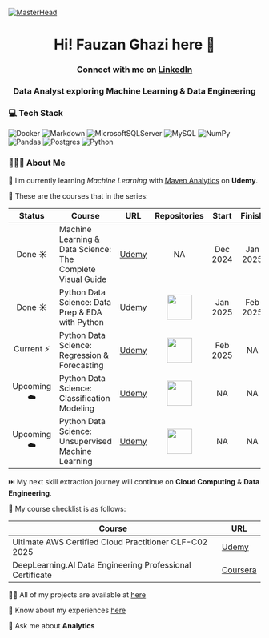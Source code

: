 [![MasterHead](https://nielseniq.com/wp-content/uploads/sites/4/2021/02/data-science-icon-animation-banner-clockwise-4.gif)](https://rishavchanda.io)

<h1 align="center">Hi! Fauzan Ghazi here 👋</h1>

<h3 align="center">Connect with me on <a href="https://www.linkedin.com/in/fauzan-ghazi/" target="_blank">LinkedIn</a></h3>

<h3 align="center">Data Analyst exploring Machine Learning & Data Engineering</h3>

### 💻 Tech Stack

![Docker](https://img.shields.io/badge/docker-%230db7ed.svg?style=flat&logo=docker&logoColor=white)
![Markdown](https://img.shields.io/badge/markdown-%23000000.svg?style=flat&logo=markdown&logoColor=white)
![MicrosoftSQLServer](https://img.shields.io/badge/Microsoft%20SQL%20Server-CC2927?style=flat&logo=microsoft%20sql%20server&logoColor=white) 
![MySQL](https://img.shields.io/badge/mysql-%2300000f.svg?style=flat&logo=mysql&logoColor=white)
![NumPy](https://img.shields.io/badge/numpy-%23013243.svg?style=flat&logo=numpy&logoColor=white)
![Pandas](https://img.shields.io/badge/pandas-%23150458.svg?style=flat&logo=pandas&logoColor=white)
![Postgres](https://img.shields.io/badge/postgres-%23316192.svg?style=flat&logo=postgresql&logoColor=white) 
![Python](https://img.shields.io/badge/python-3670A0?style=flat&logo=python&logoColor=ffdd54)

### 🧑🏽‍💻 About Me

🔭 I’m currently learning *Machine Learning* with [Maven Analytics](https://mavenanalytics.io/) on **Udemy**.

📂 These are the courses that in the series:

| Status|Course|URL|Repositories|Start|Finish|
|:-----------:|-----------|:-----------:|:-----------:|:-----------:|:-----------:|
| Done ☀️| Machine Learning & Data Science: The Complete Visual Guide|[Udemy](https://www.udemy.com/course/visual-guide-to-machine-learning)|NA|Dec 2024|Jan 2025|
| Done ☀️|Python Data Science: Data Prep & EDA with Python|[Udemy](https://www.udemy.com/course/data-science-in-python-data-prep-eda/)|<a href="https://github.com/fauzanghazi/data-prep-eda" target="_blank"><img height="50" src="https://raw.githubusercontent.com/marwin1991/profile-technology-icons/refs/heads/main/icons/github.png"></a>|Jan 2025|Feb 2025|
| Current ⚡|Python Data Science: Regression & Forecasting|[Udemy](https://www.udemy.com/course/data-science-in-python-regression)|<a href="https://github.com/fauzanghazi" target="_blank"><img height="50" src="https://raw.githubusercontent.com/marwin1991/profile-technology-icons/refs/heads/main/icons/github.png"></a>|Feb 2025|NA|
| Upcoming ☁️|Python Data Science: Classification Modeling|[Udemy](https://www.udemy.com/course/data-science-in-python-classification/)|<a href="https://github.com/fauzanghazi" target="_blank"><img height="50" src="https://raw.githubusercontent.com/marwin1991/profile-technology-icons/refs/heads/main/icons/github.png"></a>|NA|NA|
| Upcoming ☁️|Python Data Science: Unsupervised Machine Learning|[Udemy](https://www.udemy.com/course/data-science-in-python-unsupervised-learning/)|<a href="https://github.com/fauzanghazi" target="_blank"><img height="50" src="https://raw.githubusercontent.com/marwin1991/profile-technology-icons/refs/heads/main/icons/github.png"></a>|NA|NA|

⏭️ My next skill extraction journey will continue on **Cloud Computing** & **Data Engineering**.

📂 My course checklist is as follows:

|Course| URL|
|-----------|-----------|
|Ultimate AWS Certified Cloud Practitioner CLF-C02 2025 | [Udemy](https://www.udemy.com/course/aws-certified-cloud-practitioner-new/)|
|DeepLearning.AI Data Engineering Professional Certificate | [Coursera](https://www.coursera.org/professional-certificates/data-engineering)|

👨‍💻 All of my projects are available at [here](https://fauzanghazi.notion.site/07de4467a85a44f292cd631304f37dac?v=47baa22e1da746048b6c91ec06778593)

📄 Know about my experiences [here](https://fauzanghazi.notion.site/Resume-f0d5b3feeafb460eba538fe565575efd)

💬 Ask me about **Analytics**
